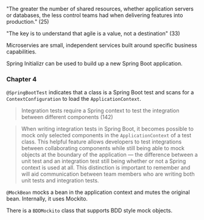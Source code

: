 

"The greater the number of shared resources, whether application servers or databases, the less control teams had when delivering features into production." (25)

"The key is to understand that agile is a value, not a destination" (33)

Microservies are small, independent services built around specific business capabilities.

Spring Initializr can be used to build up a new Spring Boot application.

### Chapter 4

`@SpringBootTest` indicates that a class is a Spring Boot test and scans for a `ContextConfiguration` to load the `ApplicationContext`.

> Integration tests require a Spring context to test the integration between different components (142)

> When writing integration tests in Spring Boot, it becomes possible to mock only selected components in the `ApplicationContext` of a test class. This helpful feature allows developers to test integrations between collaborating components while still being able to mock objects at the boundary of the application — the difference between a unit test and an integration test still being whether or not a Spring context is used at all. This distinction is important to remember and will aid communication between team members who are writing both unit tests and integration tests.

`@MockBean` mocks a bean in the application context and mutes the original bean.  Internally, it uses Mockito.

There is a `BDDMockito` class that supports BDD style mock objects.


